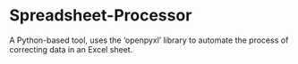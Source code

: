 # Spreadsheet-Processor
A Python-based tool, uses the ‘openpyxl’ library to automate the process of correcting data in an Excel sheet.

